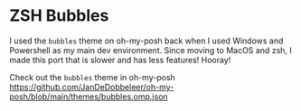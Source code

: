 # ZSH Bubbles

I used the `bubbles` theme on oh-my-posh back when I used Windows and Powershell as my main dev environment.
Since moving to MacOS and zsh, I made this port that is slower and has less features! Hooray!

Check out the `bubbles` theme in oh-my-posh
https://github.com/JanDeDobbeleer/oh-my-posh/blob/main/themes/bubbles.omp.json